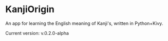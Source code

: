 # KanjiOrigin
An app for learning the English meaning of Kanji's, written in Python+Kivy.

Current version: v.0.2.0-alpha
